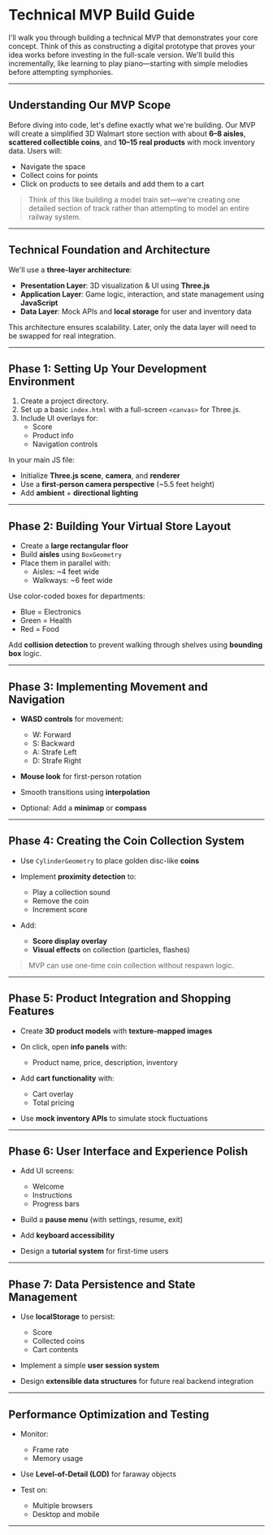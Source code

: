 # Technical MVP Build Guide

I'll walk you through building a technical MVP that demonstrates your core concept. Think of this as constructing a digital prototype that proves your idea works before investing in the full-scale version. We'll build this incrementally, like learning to play piano—starting with simple melodies before attempting symphonies.

---

## Understanding Our MVP Scope

Before diving into code, let's define exactly what we're building. Our MVP will create a simplified 3D Walmart store section with about **6–8 aisles**, **scattered collectible coins**, and **10–15 real products** with mock inventory data. Users will:

- Navigate the space
- Collect coins for points
- Click on products to see details and add them to a cart

> Think of this like building a model train set—we're creating one detailed section of track rather than attempting to model an entire railway system.

---

## Technical Foundation and Architecture

We'll use a **three-layer architecture**:

- **Presentation Layer**: 3D visualization & UI using **Three.js**
- **Application Layer**: Game logic, interaction, and state management using **JavaScript**
- **Data Layer**: Mock APIs and **local storage** for user and inventory data

This architecture ensures scalability. Later, only the data layer will need to be swapped for real integration.

---

## Phase 1: Setting Up Your Development Environment

1. Create a project directory.
2. Set up a basic `index.html` with a full-screen `<canvas>` for Three.js.
3. Include UI overlays for:
   - Score
   - Product info
   - Navigation controls

In your main JS file:

- Initialize **Three.js scene**, **camera**, and **renderer**
- Use a **first-person camera perspective** (~5.5 feet height)
- Add **ambient** + **directional lighting**

---

## Phase 2: Building Your Virtual Store Layout

- Create a **large rectangular floor**
- Build **aisles** using `BoxGeometry`
- Place them in parallel with:
  - Aisles: ~4 feet wide
  - Walkways: ~6 feet wide

Use color-coded boxes for departments:

- Blue = Electronics
- Green = Health
- Red = Food

Add **collision detection** to prevent walking through shelves using **bounding box** logic.

---

## Phase 3: Implementing Movement and Navigation

- **WASD controls** for movement:
  - W: Forward
  - S: Backward
  - A: Strafe Left
  - D: Strafe Right

- **Mouse look** for first-person rotation
- Smooth transitions using **interpolation**
- Optional: Add a **minimap** or **compass**

---

## Phase 4: Creating the Coin Collection System

- Use `CylinderGeometry` to place golden disc-like **coins**
- Implement **proximity detection** to:
  - Play a collection sound
  - Remove the coin
  - Increment score

- Add:
  - **Score display overlay**
  - **Visual effects** on collection (particles, flashes)

> MVP can use one-time coin collection without respawn logic.

---

## Phase 5: Product Integration and Shopping Features

- Create **3D product models** with **texture-mapped images**
- On click, open **info panels** with:
  - Product name, price, description, inventory

- Add **cart functionality** with:
  - Cart overlay
  - Total pricing

- Use **mock inventory APIs** to simulate stock fluctuations

---

## Phase 6: User Interface and Experience Polish

- Add UI screens:
  - Welcome
  - Instructions
  - Progress bars

- Build a **pause menu** (with settings, resume, exit)
- Add **keyboard accessibility**
- Design a **tutorial system** for first-time users

---

## Phase 7: Data Persistence and State Management

- Use **localStorage** to persist:
  - Score
  - Collected coins
  - Cart contents

- Implement a simple **user session system**
- Design **extensible data structures** for future real backend integration

---

## Performance Optimization and Testing

- Monitor:
  - Frame rate
  - Memory usage

- Use **Level-of-Detail (LOD)** for faraway objects
- Test on:
  - Multiple browsers
  - Desktop and mobile

---
